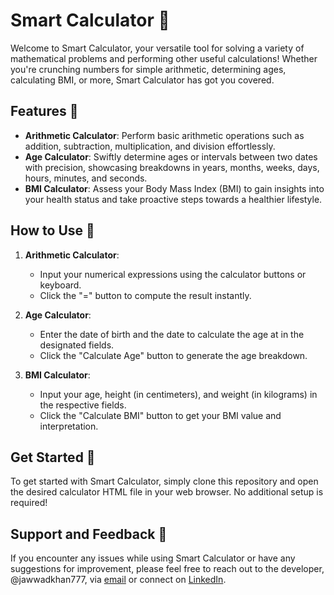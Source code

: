 # Smart Calculator 🧮

Welcome to Smart Calculator, your versatile tool for solving a variety of mathematical problems and performing other useful calculations! Whether you're crunching numbers for simple arithmetic, determining ages, calculating BMI, or more, Smart Calculator has got you covered.

## Features 🌟

- **Arithmetic Calculator**: Perform basic arithmetic operations such as addition, subtraction, multiplication, and division effortlessly.
- **Age Calculator**: Swiftly determine ages or intervals between two dates with precision, showcasing breakdowns in years, months, weeks, days, hours, minutes, and seconds.
- **BMI Calculator**: Assess your Body Mass Index (BMI) to gain insights into your health status and take proactive steps towards a healthier lifestyle.

## How to Use 📝

1. **Arithmetic Calculator**:
   - Input your numerical expressions using the calculator buttons or keyboard.
   - Click the "=" button to compute the result instantly.

2. **Age Calculator**:
   - Enter the date of birth and the date to calculate the age at in the designated fields.
   - Click the "Calculate Age" button to generate the age breakdown.

3. **BMI Calculator**:
   - Input your age, height (in centimeters), and weight (in kilograms) in the respective fields.
   - Click the "Calculate BMI" button to get your BMI value and interpretation.

## Get Started 🚀

To get started with Smart Calculator, simply clone this repository and open the desired calculator HTML file in your web browser. No additional setup is required!

## Support and Feedback 📧

If you encounter any issues while using Smart Calculator or have any suggestions for improvement, please feel free to reach out to the developer, @jawwadkhan777, via [email](mailto:m.jawwadkhan777@gmail.com) or connect on [LinkedIn](https://www.linkedin.com/in/jawwadkhan777/).
